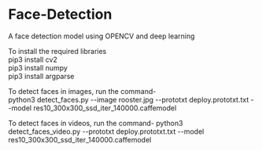 # Face-Detection
A face detection model using OPENCV and deep learning

To install the required libraries<br/>
pip3 install cv2<br/>
pip3 install numpy<br/>
pip3 install argparse<br/>

To detect faces in images, run the command-<br/>
python3 detect_faces.py --image rooster.jpg --prototxt deploy.prototxt.txt --model res10_300x300_ssd_iter_140000.caffemodel<br/>

To detect faces in videos, run the command-
python3 detect_faces_video.py --prototxt deploy.prototxt.txt --model res10_300x300_ssd_iter_140000.caffemodel
